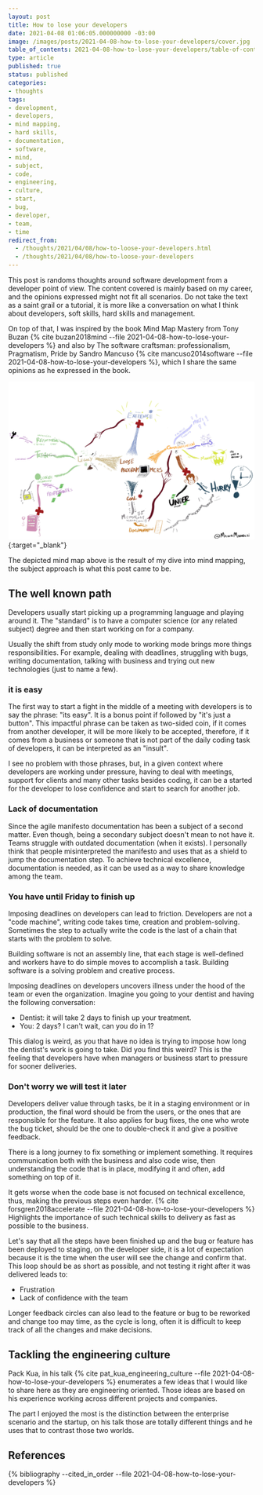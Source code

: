 ```yaml
---
layout: post
title: How to lose your developers
date: 2021-04-08 01:06:05.000000000 -03:00
image: /images/posts/2021-04-08-how-to-lose-your-developers/cover.jpg
table_of_contents: 2021-04-08-how-to-lose-your-developers/table-of-contents.md
type: article
published: true
status: published
categories:
- thoughts
tags:
- development,
- developers,
- mind mapping,
- hard skills,
- documentation,
- software,
- mind,
- subject,
- code,
- engineering,
- culture,
- start,
- bug,
- developer,
- team,
- time
redirect_from:
  - /thoughts/2021/04/08/how-to-loose-your-developers.html
  - /thoughts/2021/04/08/how-to-loose-your-developers
---
```


This post is randoms thoughts around software development from a developer
point of view. The content covered is mainly based on my career, and
the opinions expressed might not fit all scenarios. Do not take
the text as a saint grail or a tutorial, it is more like a conversation on what
I think about developers, soft skills, hard skills and management.

On top of that, I was inspired by the book Mind Map Mastery from Tony Buzan
{% cite buzan2018mind --file 2021-04-08-how-to-lose-your-developers %} and
also by The software craftsman: professionalism, Pragmatism, Pride by
Sandro Mancuso {% cite mancuso2014software --file 2021-04-08-how-to-lose-your-developers %},
which I share the same opinions as he expressed in the book.

[![Mind mapping - how to loose your developers](/images/posts/2021-04-08-how-to-lose-your-developers/mindmapping.jpg)](/images/posts/2021-04-08-how-to-lose-your-developers/mindmapping.jpg){:target="_blank"}

The depicted mind map above is the result of my dive into mind mapping, the
subject approach is what this post came to be.

## The well known path

Developers usually start picking up a programming language and playing around
it. The "standard" is to have a computer science (or any related subject) degree
and then start working on for a company.

Usually the shift from study only mode to working mode brings more things
responsibilities. For example, dealing with deadlines, struggling with
bugs, writing documentation, talking with business and trying out new
technologies (just to name a few).

### it is easy

The first way to start a fight in the middle of a meeting with developers is
to say the phrase: "its easy". It is a bonus point if followed by "it's just
a button". This impactful phrase can be taken as two-sided coin, if it comes
from another developer, it will be more likely to be accepted, therefore,
if it comes from a business or someone that is not part of the daily
coding task of developers, it can be interpreted as an "insult".

I see no problem with those phrases, but, in a given context where developers
are working under pressure, having to deal with meetings, support for clients
and many other tasks besides coding, it can be a started for the developer
to lose confidence and start to search for another job.

### Lack of documentation

Since the agile manifesto documentation has been a subject of a second matter.
Even though, being a secondary subject doesn't mean to not have it. Teams
struggle with outdated documentation (when it exists). I personally think
that people misinterpreted the manifesto and uses that as a shield to
jump the documentation step. To achieve technical excellence, documentation
is needed, as it can be used as a way to share knowledge among the team.

### You have until Friday to finish up

Imposing deadlines on developers can lead to friction. Developers are not
a "code machine", writing code takes time, creation and problem-solving.
Sometimes the step to actually write the code is the last of a chain that
starts with the problem to solve.

Building software is not an assembly line, that each stage is well-defined
and workers have to do simple moves to accomplish a task. Building software
is a solving problem and creative process.

Imposing deadlines on developers uncovers illness under the hood of the
team or even the organization. Imagine you going to your dentist and having
the following conversation:

- Dentist: it will take 2 days to finish up your treatment.
- You:  2 days? I can't wait, can you do in 1?

This dialog is weird, as you that have no idea is trying to impose how long
the dentist's work is going to take. Did you find this weird? This is the feeling
that developers have when managers or business start to pressure for
sooner deliveries.

### Don't worry we will test it later

Developers deliver value through tasks, be it in a staging environment or in
production, the final word should be from the users, or the ones that are
responsible for the feature. It also applies for bug fixes, the one who
wrote the bug ticket, should be the one to double-check it and
give a positive feedback.

There is a long journey to fix something or implement something. It requires
communication both with the business and also code wise, then understanding
the code that is in place, modifying it and often, add something on top of
it.

It gets worse when the code base is not focused on technical excellence, thus,
making the previous steps even harder. {% cite forsgren2018accelerate --file 2021-04-08-how-to-lose-your-developers %}
Highlights the importance of such technical skills to delivery as fast as possible
to the business.

Let's say that all the steps have been finished up and the bug or feature
has been deployed to staging, on the developer side, it is a lot of
expectation because it is the time when the user will see
the change and confirm that. This loop should be as short as possible, and
not testing it right after it was delivered leads to:

- Frustration
- Lack of confidence with the team

Longer feedback circles can also lead to the feature or bug to be reworked
and change too may time, as the cycle is long, often it is difficult to
keep track of all the changes and make decisions.

## Tackling the engineering culture

Pack Kua, in his talk {% cite pat_kua_engineering_culture --file 2021-04-08-how-to-lose-your-developers %}
enumerates a few ideas that I would like to share here
as they are engineering oriented. Those ideas are based on his experience working
across different projects and companies.

The part I enjoyed the most is the distinction between the enterprise scenario
and the startup, on his talk those are totally different things and he uses
that to contrast those two worlds.

## References

{% bibliography --cited_in_order --file 2021-04-08-how-to-lose-your-developers %}
